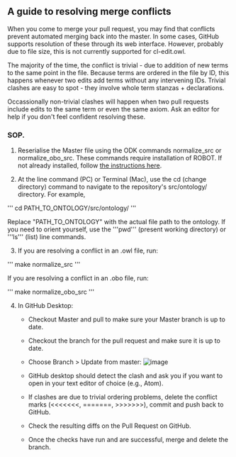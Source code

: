 ## A guide to resolving merge conflicts

When you come to merge your pull request, you may find that conflicts prevent automated merging back into the master.  In some cases, GitHub supports resolution of these through its web interface. However, probably due to file size, this is not currently supported for cl-edit.owl.

The majority of the time, the conflict is trivial - due to addition of new terms to the same point in the file. Because terms are ordered in the file by ID, this happens whenever two edits add terms without any intervening IDs. Trivial clashes are easy to spot - they involve whole term stanzas + declarations.  

Occassionally non-trivial clashes will happen when two pull requests include edits to the same term or even the same axiom. Ask an editor for help if you don't feel confident resolving these.  

### SOP.

1. Reserialise the Master file using the ODK commands normalize_src or normalize_obo_src. These commands require installation of ROBOT. If not already installed, follow [the instructions here](http://robot.obolibrary.org).

2. At the line command (PC) or Terminal (Mac), use the cd (change directory) command to navigate to the repository's src/ontology/ directory.
For example,

'''
cd PATH_TO_ONTOLOGY/src/ontology/
'''

Replace "PATH_TO_ONTOLOGY" with the actual file path to the ontology. If you need to orient yourself, use the '''pwd''' (present working directory) or '''ls''' (list) line commands.

3. If you are resolving a conflict in an .owl file, run:

'''
make normalize_src
'''

If you are resolving a conflict in an .obo file, run:

'''
make normalize_obo_src
'''


4. In GitHub Desktop:

   * Checkout Master and pull to make sure your Master branch is up to date.
   * Checkout the branch for the pull request and make sure it is up to date.
   * Choose Branch > Update from master: ![image](https://user-images.githubusercontent.com/112839/112127621-89af9f00-8bbd-11eb-8613-f3a2b8166085.png)

   * GitHub desktop should detect the clash and ask you if you want to open in your text editor of choice (e.g., Atom).
   * If clashes are due to trivial ordering problems, delete the conflict marks (<<<<<<<, =======, >>>>>>>), commit and push back to GitHub.
   * Check the resulting diffs on the Pull Request on GitHub.
   * Once the checks have run and are successful, merge and delete the branch.
  
  
